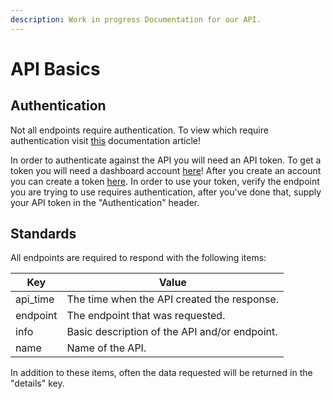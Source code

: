 ```yaml
---
description: Work in progress Documentation for our API.
---
```


# API Basics

## Authentication 

Not all endpoints require authentication. To view which require authentication visit [this](/api/basics) documentation article!

In order to authenticate against the API you will need an API token. To get a token you will need a dashboard account [here](https://isthicc.dev/login)! After you create an account you can create a token [here](https://isthicc.dev/dash/api). In order to use your token, verify the endpoint you are trying to use requires authentication, after you've done that, supply your API token in the "Authentication" header. 

## Standards 

All endpoints are required to respond with the following items:

| Key | Value |
| ------- | ------- |
| api_time | The time when the API created the response. |
| endpoint | The endpoint that was requested. |
| info | Basic description of the API and/or endpoint. |
| name | Name of the API. |

In addition to these items, often the data requested will be returned in the "details" key.

<!-- - api_time: 
- endpoint: 
- info: 
- name:  -->
